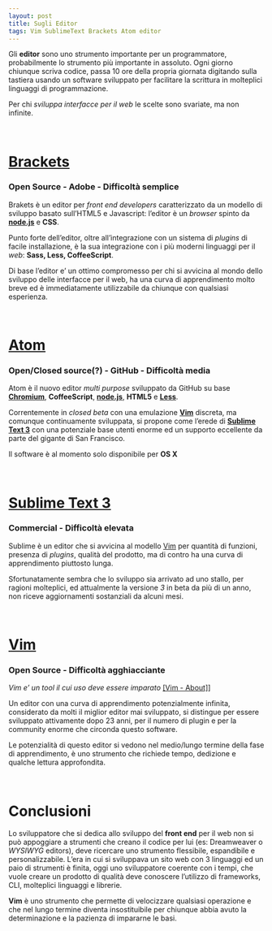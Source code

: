 ```yaml
---
layout: post
title: Sugli Editor
tags: Vim SublimeText Brackets Atom editor
---
```


Gli **editor** sono uno strumento importante per un programmatore, probabilmente lo strumento più importante in assoluto. Ogni giorno chiunque scriva codice, passa 10 ore della propria giornata digitando sulla tastiera usando un software sviluppato per facilitare la scrittura in molteplici linguaggi di programmazione.

Per chi _sviluppa interfacce per il web_ le scelte sono svariate, ma non infinite.

<br>

# [Brackets](http://brackets.io/)
### Open Source - Adobe - Difficoltà semplice

Brakets è un editor per _front end developers_ caratterizzato da un modello di sviluppo basato sull’HTML5 e Javascript: l’editor è un _browser_ spinto da **[node.js](http://nodejs.org/)** e **CSS**.

Punto forte dell’editor, oltre all’integrazione con un sistema di _plugins_ di facile installazione, è la sua integrazione con i più moderni linguaggi per il _web_: **Sass, Less, CoffeeScript**.

Di base l’editor e’ un ottimo compromesso per chi si avvicina al mondo dello sviluppo delle interfacce per il web, ha una curva di apprendimento molto breve ed è immediatamente utilizzabile da chiunque con qualsiasi esperienza.

<br>

# [Atom](https://atom.io/)
### Open/Closed source(?) - GitHub - Difficoltà media

Atom è il nuovo editor _multi purpose_ sviluppato da GitHub su base **[Chromium](http://www.chromium.org/)**, **CoffeeScript**, **[node.js](http://nodejs.org/)**, **HTML5** e **[Less](http://lesscss.org/)**.

Correntemente in _closed beta_ con una emulazione **[Vim](http://www.vim.org/)** discreta, ma comunque continuamente sviluppata, si propone come l’erede di **[Sublime Text 3](http://www.sublimetext.com/3)** con una potenziale base utenti enorme ed un supporto eccellente da parte del gigante di San Francisco.

Il software è al momento solo disponibile per **OS X**

<br>

# [Sublime Text 3](http://www.sublimetext.com/3)
### Commercial - Difficoltà elevata

Sublime è un editor che si avvicina al modello [Vim](http://www.vim.org/) per quantità di funzioni, presenza di _plugins_, qualità del prodotto, ma di contro ha una curva di apprendimento piuttosto lunga.

Sfortunatamente sembra che lo sviluppo sia arrivato ad uno stallo, per ragioni molteplici, ed attualmente la versione _3_ in beta da più di un anno, non riceve aggiornamenti sostanziali da alcuni mesi.

<br>

# [Vim](http://www.vim.org)
### Open Source - Difficoltà agghiacciante

_Vim e’ un tool il cui uso deve essere imparato_ [[Vim - About]](http://www.vim.org/about.php)]

Un editor con una curva di apprendimento potenzialmente infinita, considerato da molti il miglior editor mai sviluppato, si distingue per essere sviluppato attivamente dopo 23 anni, per il numero di plugin e per la community enorme che circonda questo software.

Le potenzialità di questo editor si vedono nel medio/lungo termine della fase di apprendimento, è uno strumento che richiede tempo, dedizione e qualche lettura approfondita.

<br>

# Conclusioni

Lo sviluppatore che si dedica allo sviluppo del **front end** per il web non si può appoggiare a strumenti che creano il codice per lui (es: Dreamweaver o _WYSIWYG_ editors), deve ricercare uno strumento flessibile, espandibile e personalizzabile. L’era in cui si sviluppava un sito web con 3 linguaggi ed un paio di strumenti è finita, oggi uno sviluppatore coerente con i tempi, che vuole creare un prodotto di qualità deve conoscere l’utilizzo di frameworks, CLI, molteplici linguaggi e librerie.

**Vim** è uno strumento che permette di velocizzare qualsiasi operazione e che nel lungo termine diventa insostituibile per chiunque abbia avuto la determinazione e la pazienza di impararne le basi.
